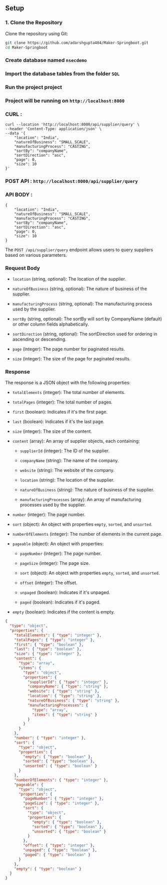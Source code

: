 ## Setup

### 1. Clone the Repository

Clone the repository using Git:

```bash
git clone https://github.com/adarshgupta404/Maker-Springboot.git
cd Maker-Springboot
```
### Create database named `nsecdemo`

### Import the database tables from the folder `SQL`

### Run the project project

### Project will be running on `http://localhost:8000`


### CURL : 
```
curl --location 'http://localhost:8000/api/supplier/query' \
--header 'Content-Type: application/json' \
--data '{
    "location": "India",
    "natureOfBusiness": "SMALL_SCALE",
    "manufacturingProcess": "CASTING",
    "sortBy": "companyName",
    "sortDirection": "asc",
    "page": 0,
    "size": 10
}'
```

### POST API : `http://localhost:8000/api/supplier/query`

### API BODY :

```
{
    "location": "India",
    "natureOfBusiness": "SMALL_SCALE",
    "manufacturingProcess": "CASTING",
    "sortBy": "companyName",
    "sortDirection": "asc",
    "page": 0,
    "size": 10
}
```

The `POST /api/supplier/query` endpoint allows users to query suppliers based on various parameters.

### Request Body

- `location` (string, optional): The location of the supplier.

- `natureOfBusiness` (string, optional): The nature of business of the supplier.

- `manufacturingProcess` (string, optional): The manufacturing process used by the supplier.

- `sortBy` (string, optional): The sortBy will sort by CompanyName (default) or other column fields alphabetically.

- `sortDirection` (string, optional): The sortDirection used for ordering in ascending or descending.

- `page` (integer): The page number for paginated results.

- `size` (integer): The size of the page for paginated results.

### Response

The response is a JSON object with the following properties:

- `totalElements` (integer): The total number of elements.

- `totalPages` (integer): The total number of pages.

- `first` (boolean): Indicates if it's the first page.

- `last` (boolean): Indicates if it's the last page.

- `size` (integer): The size of the content.

- `content` (array): An array of supplier objects, each containing:

  - `supplierId` (integer): The ID of the supplier.

  - `companyName` (string): The name of the company.

  - `website` (string): The website of the company.

  - `location` (string): The location of the supplier.

  - `natureOfBusiness` (string): The nature of business of the supplier.

  - `manufacturingProcesses` (array): An array of manufacturing processes used by the supplier.

- `number` (integer): The page number.

- `sort` (object): An object with properties `empty`, `sorted`, and `unsorted`.

- `numberOfElements` (integer): The number of elements in the current page.

- `pageable` (object): An object with properties:

  - `pageNumber` (integer): The page number.

  - `pageSize` (integer): The page size.

  - `sort` (object): An object with properties `empty`, `sorted`, and `unsorted`.

  - `offset` (integer): The offset.

  - `unpaged` (boolean): Indicates if it's unpaged.

  - `paged` (boolean): Indicates if it's paged.

- `empty` (boolean): Indicates if the content is empty.

```json
{
  "type": "object",
  "properties": {
    "totalElements": { "type": "integer" },
    "totalPages": { "type": "integer" },
    "first": { "type": "boolean" },
    "last": { "type": "boolean" },
    "size": { "type": "integer" },
    "content": {
      "type": "array",
      "items": {
        "type": "object",
        "properties": {
          "supplierId": { "type": "integer" },
          "companyName": { "type": "string" },
          "website": { "type": "string" },
          "location": { "type": "string" },
          "natureOfBusiness": { "type": "string" },
          "manufacturingProcesses": {
            "type": "array",
            "items": { "type": "string" }
          }
        }
      }
    },
    "number": { "type": "integer" },
    "sort": {
      "type": "object",
      "properties": {
        "empty": { "type": "boolean" },
        "sorted": { "type": "boolean" },
        "unsorted": { "type": "boolean" }
      }
    },
    "numberOfElements": { "type": "integer" },
    "pageable": {
      "type": "object",
      "properties": {
        "pageNumber": { "type": "integer" },
        "pageSize": { "type": "integer" },
        "sort": {
          "type": "object",
          "properties": {
            "empty": { "type": "boolean" },
            "sorted": { "type": "boolean" },
            "unsorted": { "type": "boolean" }
          }
        },
        "offset": { "type": "integer" },
        "unpaged": { "type": "boolean" },
        "paged": { "type": "boolean" }
      }
    },
    "empty": { "type": "boolean" }
  }
}
```
